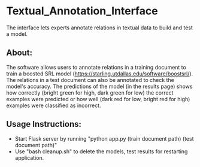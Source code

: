 # Textual_Annotation_Interface
The interface lets experts annotate relations in textual data to build and test a model.
## About:
The software allows users to annotate relations in a training document to train a boosted SRL model (https://starling.utdallas.edu/software/boostsrl/). 
The relations in a test document can also be annotated to check the model's accuracy. 
The predictions of the model (in the results page) shows how correctly (bright green for high, dark green for low) the correct examples were predicted or how well (dark red for low, bright red for high) examples were classified as incorrect.
## Usage Instructions:
* Start Flask server by running "python app.py (train document path) (test document path)"
* Use "bash cleanup.sh" to delete the models, test results for restarting application.